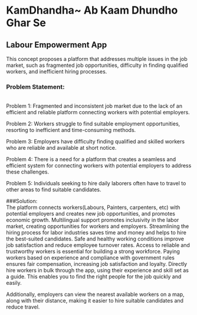 # KamDhandha~ Ab Kaam Dhundho Ghar Se
## Labour Empowerment App


This concept proposes a platform that addresses multiple issues in the job market, such as fragmented job opportunities, difficulty in finding qualified workers, and inefficient hiring processes.

### Problem Statement:
<br>
Problem 1: Fragmented and inconsistent job market due to the lack of an efficient and reliable platform connecting workers with potential employers.

Problem 2: Workers struggle to find suitable employment opportunities, resorting to inefficient and time-consuming methods.

Problem 3: Employers have difficulty finding qualified and skilled workers who are reliable and available at short notice.

Problem 4: There is a need for a platform that creates a seamless and efficient system for connecting workers with potential employers to address these challenges.

Problem 5: Individuals seeking to hire daily laborers often have to travel to other areas to find suitable candidates.

###Solution:
<br>
 The platform connects workers(Labours, Painters, carpenters, etc) with potential employers and creates new job opportunities, and promotes economic growth.
Multilingual support promotes inclusivity in the labor market, creating opportunities for workers and employers.
Streamlining the hiring process for labor industries saves time and money and helps to hire the best-suited candidates.
Safe and healthy working conditions improve job satisfaction and reduce employee turnover rates.
Access to reliable and trustworthy workers is essential for building a strong workforce.
Paying workers based on experience and compliance with government rules ensures fair compensation, increasing job satisfaction and loyalty.
Directly hire workers in bulk through the app, using their experience and skill set as a guide. This enables you to find the right people for the job quickly and easily.

 Additionally, employers can view the nearest available workers on a map, along with their distance, making it easier to hire suitable candidates and reduce travel.
